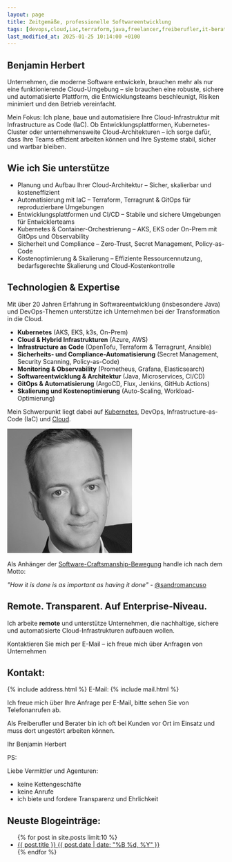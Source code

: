```yaml
---
layout: page
title: Zeitgemäße, professionelle Softwareentwicklung
tags: [devops,cloud,iac,terraform,java,freelancer,freiberufler,it-beratung,software,ci,cd,cloud,aks]
last_modified_at: 2025-01-25 10:14:00 +0100
---
```


## Benjamin Herbert 

Unternehmen, die moderne Software entwickeln, brauchen mehr als nur eine funktionierende Cloud-Umgebung – sie brauchen eine robuste, sichere und automatisierte Plattform, die Entwicklungsteams beschleunigt, Risiken minimiert und den Betrieb vereinfacht.

Mein Fokus: Ich plane, baue und automatisiere Ihre Cloud-Infrastruktur mit Infrastructure as Code (IaC). Ob Entwicklungsplattformen, Kubernetes-Cluster oder unternehmensweite Cloud-Architekturen – ich sorge dafür, dass Ihre Teams effizient arbeiten können und Ihre Systeme stabil, sicher und wartbar bleiben.

## Wie ich Sie unterstütze

* Planung und Aufbau Ihrer Cloud-Architektur – Sicher, skalierbar und kosteneffizient
* Automatisierung mit IaC – Terraform, Terragrunt & GitOps für reproduzierbare Umgebungen
* Entwicklungsplattformen und CI/CD – Stabile und sichere Umgebungen für Entwicklerteams
* Kubernetes & Container-Orchestrierung – AKS, EKS oder On-Prem mit GitOps und Observability
* Sicherheit und Compliance – Zero-Trust, Secret Management, Policy-as-Code
* Kostenoptimierung & Skalierung – Effiziente Ressourcennutzung, bedarfsgerechte Skalierung und Cloud-Kostenkontrolle

## Technologien & Expertise 

Mit über 20 Jahren Erfahrung in Softwareentwicklung (insbesondere Java) und DevOps-Themen unterstütze ich Unternehmen bei der Transformation in die Cloud.

* **Kubernetes** (AKS, EKS, k3s, On-Prem)
* **Cloud & Hybrid Infrastrukturen** (Azure, AWS)
* **Infrastructure as Code** (OpenTofu, Terraform & Terragrunt, Ansible)
* **Sicherheits- und Compliance-Automatisierung** (Secret Management, Security Scanning, Policy-as-Code)
* **Monitoring & Observability** (Prometheus, Grafana, Elasticsearch)
* **Softwareentwicklung & Architektur** (Java, Microservices, CI/CD)
*	**GitOps & Automatisierung** (ArgoCD, Flux, Jenkins, GitHub Actions)
* **Skalierung und Kostenoptimierung** (Auto-Scaling, Workload-Optimierung)

Mein Schwerpunkt liegt dabei auf [Kubernetes](https://www.herbert.cc/tags/#kubernetes), DevOps, Infrastructure-as-Code (IaC) und [Cloud](https://www.herbert.cc/tags/#cloud).

<div>
 <img src="images/bh.jpg" alt="Foto von Benjamin Herbert"/>
</div>

Als Anhänger der [Software-Craftsmanship-Bewegung](http://manifesto.softwarecraftsmanship.org/#/de)
handle ich nach dem Motto:

<cite>"How it is done is as important as having it done"</cite> - [@sandromancuso](https://twitter.com/sandromancuso)

## Remote. Transparent. Auf Enterprise-Niveau.

Ich arbeite **remote** und unterstütze Unternehmen, die nachhaltige, sichere und automatisierte Cloud-Infrastrukturen aufbauen wollen.

Kontaktieren Sie mich per E-Mail – ich freue mich über Anfragen von Unternehmen

## Kontakt:

{% include address.html %}
E-Mail: {% include mail.html %}

Ich freue mich über Ihre Anfrage per E-Mail, bitte sehen Sie von Telefonanrufen ab.

Als Freiberufler und Berater bin ich oft bei Kunden vor Ort im Einsatz und muss dort
ungestört arbeiten können.

Ihr
Benjamin Herbert

PS:

Liebe Vermittler und Agenturen:

- keine Kettengeschäfte
- keine Anrufe
- ich biete und fordere Transparenz und Ehrlichkeit

## Neuste Blogeinträge:

<ul class="post-list">
{% for post in site.posts limit:10 %}
  <li><article><a href="{{ site.url }}{{ post.url }}">{{ post.title }} <span class="entry-date"><time datetime="{{ post.date | date_to_xmlschema }}">{{ post.date | date: "%B %d, %Y" }}</time></span></a></article></li>
{% endfor %}
</ul>
